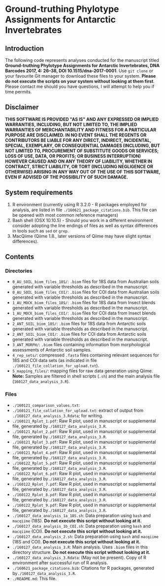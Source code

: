# Ground-truthing Phylotype Assignments for Antarctic Invertebrates

## Introduction
The following code represents analyses conducted for the manuscript titled
**Ground-truthing Phylotype Assignments for Antarctic Invertebrates, DNA Barcodes 2017, 4: 26–38, DOI 10.1515/dna-2017-0001**.
Use `git clone` or your favourite Git manager to download these files to your system. **Please do not
execute the scripts on your system without looking at them first**. Please contact me should you have questions, I will attempt to help you if time permits.

## Disclaimer
**THIS SOFTWARE IS PROVIDED "AS IS" AND ANY EXPRESSED OR IMPLIED WARRANTIES,
INCLUDING, BUT NOT LIMITED TO, THE IMPLIED WARRANTIES OF MERCHANTABILITY AND
FITNESS FOR A PARTICULAR PURPOSE ARE DISCLAIMED. IN NO EVENT SHALL THE REGENTS
OR CONTRIBUTORS BE LIABLE FOR ANY DIRECT, INDIRECT, INCIDENTAL, SPECIAL,
EXEMPLARY, OR CONSEQUENTIAL DAMAGES (INCLUDING, BUT NOT LIMITED TO, PROCUREMENT
OF SUBSTITUTE GOODS OR SERVICES; LOSS OF USE, DATA, OR PROFITS; OR BUSINESS
INTERRUPTION) HOWEVER CAUSED AND ON ANY THEORY OF LIABILITY, WHETHER IN
CONTRACT, STRICT LIABILITY, OR TORT (INCLUDING NEGLIGENCE OR OTHERWISE) ARISING
IN ANY WAY OUT OF THE USE OF THIS SOFTWARE, EVEN IF ADVISED OF THE POSSIBILITY
OF SUCH DAMAGE.**

## System requirements
1. R environment (currently using R 3.2.0 - R packages employed for analysis,
are listed in file `./160621_package_citations.bib`. This file can be opened
with most common reference managers)
2. Bash shell (OSX 10.10.5) - Should you work in a different environment consider
adopting the line endings of files as well as syntax differences in tools such as
`sed` or `grep`.
4. MacQiime (Qiime 1.8., later versions of Qiime may have slight syntax differences).


## Contents

### Directories
- `0_AU_SOIL_biom_files_18S/`: `.biom` files for 18S data from Australian soils
generated with variable thresholds as described in the manuscript.
- `0_AU_SOIL_biom_files_COI/`: `.biom` files for COI data from Australian soils
generated with variable thresholds as described in the manuscript.
- `1_AU_MOCK_biom_files_18S/`: `.biom` files for 18S data from Insect blends
generated with variable thresholds as described in the manuscript.
- `1_AU_MOCK_biom_files_COI/`: `.biom` files for COI data from Insect blends
generated with variable thresholds as described in the manuscript.
- `2_ANT_SOIL_biom_18S/`: `.biom` files for 18S data from Antarctic soils
generated with variable thresholds as described in the manuscript.
- `2_ANT_SOIL_biom_COI/`: `.biom` files for COI data from Antarctic soils
generated with variable thresholds as described in the manuscript.
- `3_ANT_MORPH/`: `.biom` files containing information from morphological assessments of
Antarctic soil samples.
- `4_rep_sets/`: compressed `.fasta` files containing relevant sequences for 18S and COI data sets
(as indicated in file `./160121_file_collation_for_upload.txt`).
- `5_mapping_files/`: mapping files for raw data generation using Qiime. **Note:** Samples
are filtered in shell scripts (`.sh`) and the main analysis file (`160127_data_analysis_3.R`).

### Files
- `./160121_comparison_values.txt`:
- `./160121_file_collation_for_upload.txt`: extract of output from `./160127_data_analysis_3.Rdata`; for writing.
- `./160121_Rplot_1.pdf`: Raw R plot, used in manuscript or supplemental file, generated by`./160127_data_analysis_3.R`.
- `./160121_Rplot_2.pdf`: Raw R plot, used in manuscript or supplemental file, generated by`./160127_data_analysis_3.R`.
- `./160121_Rplot_3.pdf`: Raw R plot, used in manuscript or supplemental file, generated by`./160127_data_analysis_3.R`.
- `./160121_Rplot_4.pdf`: Raw R plot, used in manuscript or supplemental file, generated by`./160127_data_analysis_3.R`.
- `./160122_Rplot_5.pdf`: Raw R plot, used in manuscript or supplemental file, generated by`./160127_data_analysis_3.R`.
- `./160122_Rplot_6.pdf`: Raw R plot, used in manuscript or supplemental file, generated by`./160127_data_analysis_3.R`.
- `./160122_Rplot_7.pdf`: Raw R plot, used in manuscript or supplemental file, generated by`./160127_data_analysis_3.R`.
- `./160122_Rplot_8.pdf`: Raw R plot, used in manuscript or supplemental file, generated by`./160127_data_analysis_3.R`.
- `./160122_Rplot_9.pdf`: Raw R plot, used in manuscript or supplemental file, generated by`./160127_data_analysis_3.R`.
- `./160127_data_analysis_1a_18S.sh`: Data preparation using `bash` and `macqiime` (18S). **Do not execute this script without looking at it.**
- `./160127_data_analysis_1b_COI.sh`: Data preparation using `bash` and `macqiime` (COI). **Do not execute this script without looking at it.**
- `./160127_data_analysis_2.sh`: Data preparation using `bash` and `macqiime` (18S and COI). **Do not execute this script without looking at it.**
- `./160127_data_analysis_3.R`: Main analysis. Uses `.biom` files in this directory structure. **Do not execute this script without looking at it.**
- `./160127_data_analysis_3.Rdata`: (May not be present). Copy of R environment after successful run of R analysis.
- `./160621_package_citations.bib`: Citations for R packages, generated by`./160127_data_analysis_3.R`.
- `./README.md`: This file.
